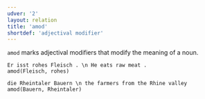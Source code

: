 ```yaml
---
udver: '2'
layout: relation
title: 'amod'
shortdef: 'adjectival modifier'
---
```


`amod` marks adjectival modifiers that modify the meaning of a noun.

~~~ sdparse
Er isst rohes Fleisch . \n He eats raw meat .
amod(Fleisch, rohes)
~~~

~~~ sdparse
die Rheintaler Bauern \n the farmers from the Rhine valley
amod(Bauern, Rheintaler)
~~~
<!-- Interlanguage links updated Út zář 29 18:41:07 CEST 2020 -->
